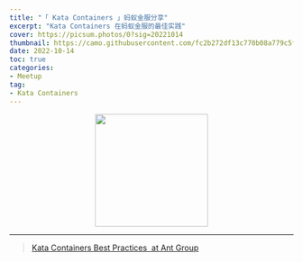 ```yaml
---
title: "「 Kata Containers 」蚂蚁金服分享"
excerpt: "Kata Containers 在蚂蚁金服的最佳实践"
cover: https://picsum.photos/0?sig=20221014
thumbnail: https://camo.githubusercontent.com/fc2b272df13c770b08a779c5f96690946039c45998b1bb439eb193b3fcd829ab/68747470733a2f2f7777772e6f70656e737461636b2e6f72672f6173736574732f6b6174612f6b6174612d766572746963616c2d6f6e2d77686974652e706e67
date: 2022-10-14
toc: true
categories:
- Meetup
tag:
- Kata Containers
---
```


<div align=center><img width="200" style="border: 0px" src="https://katacontainers.io/static/logo-a1e2d09ad097b3fc8536cb77aa615c42.svg"></div>

------

> [Kata Containers Best Practices  at Ant Group](/reference/kata-containers-antgroup.pdf)
